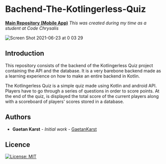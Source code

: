 # Bachend-The-Kotlingerless-Quiz

**[Main Repository (Mobile App)](https://github.com/GaetanKarst/The-Kotlingerless-Quiz)**
*This was created during my time as a student at Code Chrysalis*

![Screen Shot 2021-06-23 at 0 03 29](https://user-images.githubusercontent.com/66731438/122949680-d1111b80-d3b6-11eb-90d0-e63e6b7fc456.png)

## Introduction

This repository consists of the backend of the Kotlingerless Quiz project containing the API and the database. It is a very barebone backend made as a learning experience on how to make an entire backend in Kotlin.

The Kotlingerless Quiz is a simple quiz made using Kotlin and android API. Players have to go through a series of questions in order to score points.
At the end of the quiz, is displayed the total score of the current players along with a scoreboard of players' scores stored in a database.

## Authors

- **Gaetan Karst** - _Initial work_ - [GaetanKarst](https://github.com/GaetanKarst)


## Licence

[![License: MIT](https://img.shields.io/badge/License-MIT-yellow.svg)](https://opensource.org/licenses/MIT)
